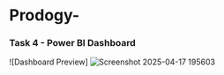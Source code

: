 # Prodogy-
### Task 4 - Power BI Dashboard
![Dashboard Preview]
![Screenshot 2025-04-17 195603](https://github.com/user-attachments/assets/66f43fc6-b83b-4d71-9f49-245d2faf488f)

